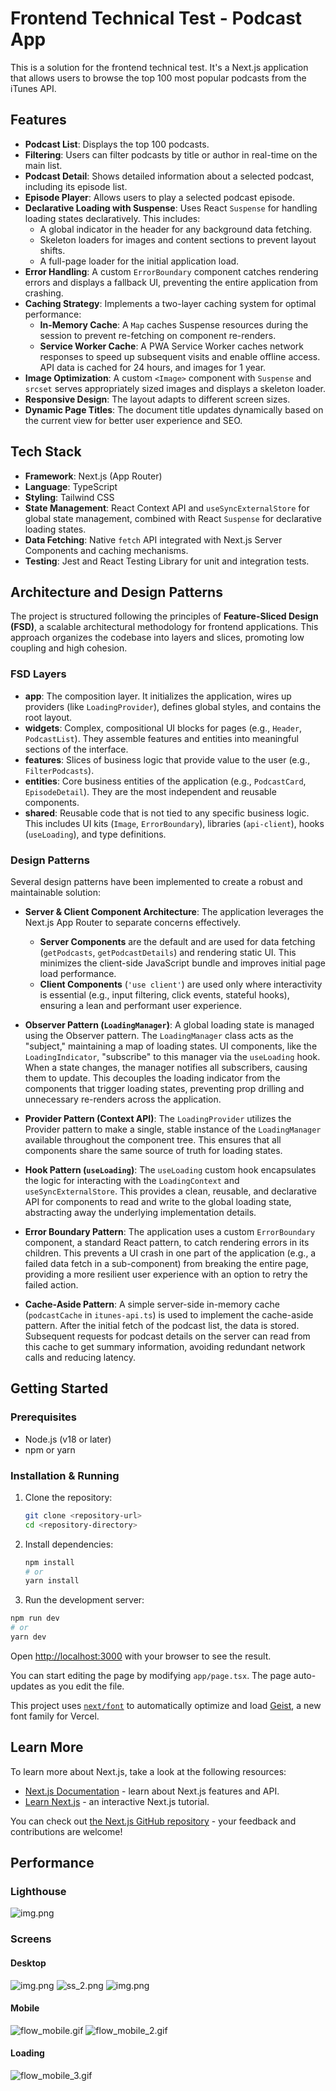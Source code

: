 # Frontend Technical Test - Podcast App

This is a solution for the frontend technical test. It's a Next.js application that allows users to browse the top 100 most popular podcasts from the iTunes API.

## Features

- **Podcast List**: Displays the top 100 podcasts.
- **Filtering**: Users can filter podcasts by title or author in real-time on the main list.
- **Podcast Detail**: Shows detailed information about a selected podcast, including its episode list.
- **Episode Player**: Allows users to play a selected podcast episode.
- **Declarative Loading with Suspense**: Uses React `Suspense` for handling loading states declaratively. This includes:
    - A global indicator in the header for any background data fetching.
    - Skeleton loaders for images and content sections to prevent layout shifts.
    - A full-page loader for the initial application load.
- **Error Handling**: A custom `ErrorBoundary` component catches rendering errors and displays a fallback UI, preventing the entire application from crashing.
- **Caching Strategy**: Implements a two-layer caching system for optimal performance:
    - **In-Memory Cache**: A `Map` caches Suspense resources during the session to prevent re-fetching on component re-renders.
    - **Service Worker Cache**: A PWA Service Worker caches network responses to speed up subsequent visits and enable offline access. API data is cached for 24 hours, and images for 1 year.
- **Image Optimization**: A custom `<Image>` component with `Suspense` and `srcset` serves appropriately sized images and displays a skeleton loader.
- **Responsive Design**: The layout adapts to different screen sizes.
- **Dynamic Page Titles**: The document title updates dynamically based on the current view for better user experience and SEO.

## Tech Stack

- **Framework**: Next.js (App Router)
- **Language**: TypeScript
- **Styling**: Tailwind CSS
- **State Management**: React Context API and `useSyncExternalStore` for global state management, combined with React `Suspense` for declarative loading states.
- **Data Fetching**: Native `fetch` API integrated with Next.js Server Components and caching mechanisms.
- **Testing**: Jest and React Testing Library for unit and integration tests.

## Architecture and Design Patterns

The project is structured following the principles of **Feature-Sliced Design (FSD)**, a scalable architectural methodology for frontend applications. This approach organizes the codebase into layers and slices, promoting low coupling and high cohesion.

### FSD Layers

- **app**: The composition layer. It initializes the application, wires up providers (like `LoadingProvider`), defines global styles, and contains the root layout.
- **widgets**: Complex, compositional UI blocks for pages (e.g., `Header`, `PodcastList`). They assemble features and entities into meaningful sections of the interface.
- **features**: Slices of business logic that provide value to the user (e.g., `FilterPodcasts`).
- **entities**: Core business entities of the application (e.g., `PodcastCard`, `EpisodeDetail`). They are the most independent and reusable components.
- **shared**: Reusable code that is not tied to any specific business logic. This includes UI kits (`Image`, `ErrorBoundary`), libraries (`api-client`), hooks (`useLoading`), and type definitions.

### Design Patterns

Several design patterns have been implemented to create a robust and maintainable solution:

- **Server & Client Component Architecture**: The application leverages the Next.js App Router to separate concerns effectively.
    - **Server Components** are the default and are used for data fetching (`getPodcasts`, `getPodcastDetails`) and rendering static UI. This minimizes the client-side JavaScript bundle and improves initial page load performance.
    - **Client Components** (`'use client'`) are used only where interactivity is essential (e.g., input filtering, click events, stateful hooks), ensuring a lean and performant user experience.

- **Observer Pattern (`LoadingManager`)**: A global loading state is managed using the Observer pattern. The `LoadingManager` class acts as the "subject," maintaining a map of loading states. UI components, like the `LoadingIndicator`, "subscribe" to this manager via the `useLoading` hook. When a state changes, the manager notifies all subscribers, causing them to update. This decouples the loading indicator from the components that trigger loading states, preventing prop drilling and unnecessary re-renders across the application.

- **Provider Pattern (Context API)**: The `LoadingProvider` utilizes the Provider pattern to make a single, stable instance of the `LoadingManager` available throughout the component tree. This ensures that all components share the same source of truth for loading states.

- **Hook Pattern (`useLoading`)**: The `useLoading` custom hook encapsulates the logic for interacting with the `LoadingContext` and `useSyncExternalStore`. This provides a clean, reusable, and declarative API for components to read and write to the global loading state, abstracting away the underlying implementation details.

- **Error Boundary Pattern**: The application uses a custom `ErrorBoundary` component, a standard React pattern, to catch rendering errors in its children. This prevents a UI crash in one part of the application (e.g., a failed data fetch in a sub-component) from breaking the entire page, providing a more resilient user experience with an option to retry the failed action.

- **Cache-Aside Pattern**: A simple server-side in-memory cache (`podcastCache` in `itunes-api.ts`) is used to implement the cache-aside pattern. After the initial fetch of the podcast list, the data is stored. Subsequent requests for podcast details on the server can read from this cache to get summary information, avoiding redundant network calls and reducing latency.

## Getting Started

### Prerequisites

- Node.js (v18 or later)
- npm or yarn

### Installation & Running

1.  Clone the repository:
    ```bash
    git clone <repository-url>
    cd <repository-directory>
    ```

2.  Install dependencies:
    ```bash
    npm install
    # or
    yarn install
    ```

3.  Run the development server:
```bash
npm run dev
# or
yarn dev
```

Open [http://localhost:3000](http://localhost:3000) with your browser to see the result.

You can start editing the page by modifying `app/page.tsx`. The page auto-updates as you edit the file.

This project uses [`next/font`](https://nextjs.org/docs/app/building-your-application/optimizing/fonts) to automatically optimize and load [Geist](https://vercel.com/font), a new font family for Vercel.

## Learn More

To learn more about Next.js, take a look at the following resources:

- [Next.js Documentation](https://nextjs.org/docs) - learn about Next.js features and API.
- [Learn Next.js](https://nextjs.org/learn) - an interactive Next.js tutorial.

You can check out [the Next.js GitHub repository](https://github.com/vercel/next.js) - your feedback and contributions are welcome!

## Performance
### Lighthouse
![img.png](public/assets/ss_0.png)

### Screens
#### Desktop
![img.png](public/assets/ss_1.png)
![ss_2.png](public/assets/ss_2.png)
![img.png](public/assets/ss_3.png)
#### Mobile
![flow_mobile.gif](public/assets/flow_mobile.gif)
![flow_mobile_2.gif](public/assets/flow_mobile_2.gif)
#### Loading
![flow_mobile_3.gif](public/assets/flow_mobile_3.gif)